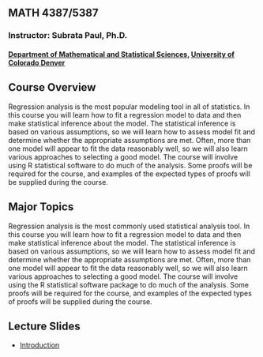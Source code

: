 ## MATH 4387/5387
### Instructor: Subrata Paul, Ph.D.
#### [Department of Mathematical and Statistical Sciences](math.ucdenver.edu), [University of Colorado Denver](www.ucdenver.edu)

## Course Overview

Regression analysis is the most popular modeling tool in all of statistics.  In this course you will learn how to fit a regression model to data and then make statistical inference about the model.  The statistical inference is based on various assumptions, so we will learn how to assess model fit and determine whether the appropriate assumptions are met.  Often, more than one model will appear to fit the data reasonably well, so we will also learn various approaches to selecting a good model.  The course will involve using R statistical software to do much of the analysis.  Some proofs will be required for the course, and examples of the expected types of proofs will be supplied during the course.

## Major Topics

Regression analysis is the most commonly used statistical analysis tool.  In this course you will learn how to fit a regression model to data and then make statistical inference about the model.  The statistical inference is based on various assumptions, so we will learn how to assess model fit and determine whether the appropriate assumptions are met.  Often, more than one model will appear to fit the data reasonably well, so we will also learn various approaches to selecting a good model.  The course will involve using the R statistical software package to do much of the analysis.  Some proofs will be required for the course, and examples of the expected types of proofs will be supplied during the course.

## Lecture Slides

* [Introduction](chapter1.md)
